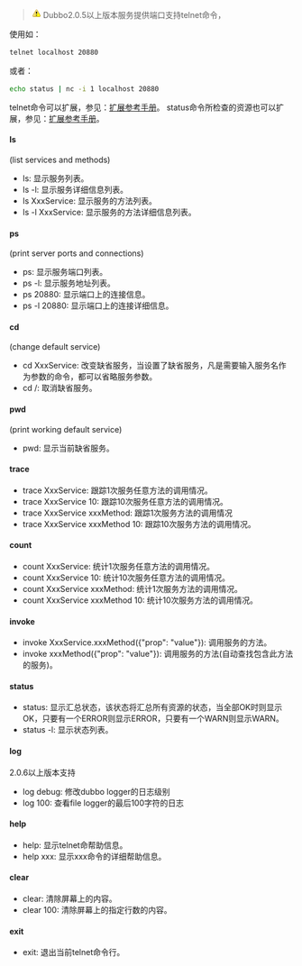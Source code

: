 > ![warning](../sources/images/warning-3.gif) Dubbo2.0.5以上版本服务提供端口支持telnet命令，

使用如：

```sh
telnet localhost 20880
```

或者：

```sh
echo status | nc -i 1 localhost 20880
```

telnet命令可以扩展，参见：[扩展参考手册](dev-guide-spi-reference-manual#telnet命令扩展)。
status命令所检查的资源也可以扩展，参见：[扩展参考手册](dev-guide-spi-reference-manual#状态检查扩展)。

#### ls

(list services and methods)

* ls: 显示服务列表。
* ls -l: 显示服务详细信息列表。
* ls XxxService: 显示服务的方法列表。
* ls -l XxxService: 显示服务的方法详细信息列表。

#### ps

(print server ports and connections)

* ps: 显示服务端口列表。
* ps -l: 显示服务地址列表。
* ps 20880: 显示端口上的连接信息。
* ps -l 20880: 显示端口上的连接详细信息。

#### cd

(change default service)

* cd XxxService: 改变缺省服务，当设置了缺省服务，凡是需要输入服务名作为参数的命令，都可以省略服务参数。
* cd /: 取消缺省服务。

#### pwd

(print working default service)

* pwd: 显示当前缺省服务。

#### trace

* trace XxxService: 跟踪1次服务任意方法的调用情况。
* trace XxxService 10: 跟踪10次服务任意方法的调用情况。
* trace XxxService xxxMethod: 跟踪1次服务方法的调用情况
* trace XxxService xxxMethod 10: 跟踪10次服务方法的调用情况。

#### count

* count XxxService: 统计1次服务任意方法的调用情况。
* count XxxService 10: 统计10次服务任意方法的调用情况。
* count XxxService xxxMethod: 统计1次服务方法的调用情况。
* count XxxService xxxMethod 10: 统计10次服务方法的调用情况。

#### invoke

* invoke XxxService.xxxMethod({"prop": "value"}): 调用服务的方法。
* invoke xxxMethod({"prop": "value"}): 调用服务的方法(自动查找包含此方法的服务)。

#### status

* status: 显示汇总状态，该状态将汇总所有资源的状态，当全部OK时则显示OK，只要有一个ERROR则显示ERROR，只要有一个WARN则显示WARN。
* status -l: 显示状态列表。

#### log

2.0.6以上版本支持

* log debug: 修改dubbo logger的日志级别
* log 100: 查看file logger的最后100字符的日志

#### help

* help: 显示telnet命帮助信息。
* help xxx: 显示xxx命令的详细帮助信息。

#### clear

* clear: 清除屏幕上的内容。
* clear 100: 清除屏幕上的指定行数的内容。

#### exit

* exit: 退出当前telnet命令行。